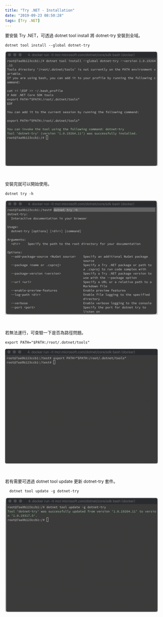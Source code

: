 ```yaml
---
title: "Try .NET - Installation"
date: "2019-09-23 08:50:28"
tags: [Try .NET]
---
```



要安裝 Try .NET，可透過 dotnet tool install 將 dotnet-try 安裝到全域。  

<!-- More -->

    dotnet tool install --global dotnet-try

![1.png](1.png)

</br>


安裝完就可以開始使用。  

    dotnet try -h

![2.png](2.png)

</br>


若無法運行，可查驗一下是否為路徑問題。  

    export PATH="$PATH:/root/.dotnet/tools"

![3.png](3.png)

</br>


若有需要可透過 dotnet tool update 更新 dotnet-try 套件。  

      dotnet tool update -g dotnet-try

![4.png](4.png)
